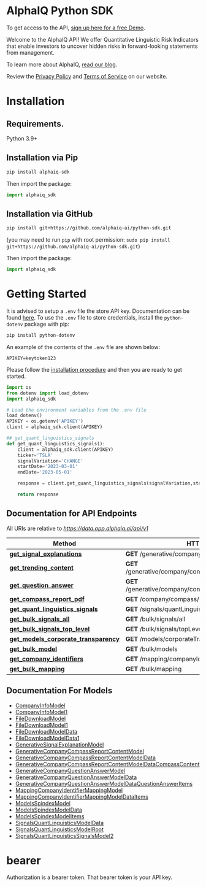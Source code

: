# AlphaIQ Python SDK
To get access to the API, [sign up here for a free Demo](https://consilience.ai/get-started).

Welcome to the AlphaIQ API! We offer Quantitative Linguistic Risk Indicators that enable investors to uncover hidden risks in forward-looking statements from management.

To learn more about AlphaIQ, [read our blog](https://consilience.ai/blog).

Review the [Privacy Policy](https://alphaiq.ai/privacy-policy/) and [Terms of Service](https://alphaiq.ai/terms-of-service/) on our website.

# Installation
## Requirements.

Python 3.9+

## Installation via Pip

```sh
pip install alphaiq-sdk
```

Then import the package:

```python
import alphaiq_sdk 
```

## Installation via GitHub

```sh
pip install git+https://github.com/alphaiq-ai/python-sdk.git
```
(you may need to run `pip` with root permission: `sudo pip install git+https://github.com/alphaiq-ai/python-sdk.git`)

Then import the package:
```python
import alphaiq_sdk
```

# Getting Started

It is advised to setup a ```.env``` file the store API key. Documentation can be found [here](https://pypi.org/project/python-dotenv/). To use the ```.env``` file to store credentials, install the ```python-dotenv``` package with pip:

```python
pip install python-dotenv
```

An example of the contents of the ```.env``` file are shown below:

```
APIKEY=keytoken123
```

Please follow the [installation procedure](#installation) and then you are ready to get started.

```python
import os
from dotenv import load_dotenv
import alphaiq_sdk

# Load the environment variables from the .env file
load_dotenv()
APIKEY = os.getenv('APIKEY')
client = alphaiq_sdk.client(APIKEY)

## get_quant_linguistics_signals
def get_quant_linguistics_signals():
    client = alphaiq_sdk.client(APIKEY)
    ticker='TSLA'
    signalVariation='CHANGE'
    startDate='2023-03-01'
    endDate='2023-05-01'

    response = client.get_quant_linguistics_signals(signalVariation,startDate,endDate,ticker=ticker)

    return response
```

## Documentation for API Endpoints

All URIs are relative to *https://data.app.alphaiq.ai/api/v1*

Method | HTTP request | Description
------------- | ------------- | -------------
[**get_signal_explanations**](docs/InvestmentResearchersApi.md#get_signal_explanations) | **GET** /generative/company/signal_explanation/{ticker} | GetSignalExplanations
[**get_trending_content**](docs/InvestmentResearchersApi.md#get_trending_content) | **GET** /generative/company/compass/reportContent/{ticker} | GetTrendingGenerative
[**get_question_answer**](docs/InvestmentResearchersApi.md#get_question_answer) | **GET** /generative/company/compass/questionContent/{ticker} | GetQuestionAnswer
[**get_compass_report_pdf**](docs/InvestmentResearchersApi.md#get_compass_report_pdf) | **GET** /company/compass/reportPDF/{ticker} | CompassReportPDF
[**get_quant_linguistics_signals**](docs/InvestmentResearchersApi.md#get_quant_linguistics_signals) | **GET** /signals/quantLinguistics | SignalsQuantLinguistics
[**get_bulk_signals_all**](docs/InvestmentResearchersApi.md#get_bulk_signals_all) | **GET** /bulk/signals/all | BulkFileSignalsAll
[**get_bulk_signals_top_level**](docs/InvestmentResearchersApi.md#get_bulk_signals_top_level) | **GET** /bulk/signals/topLevel | BulkFileSignalsTopLevel
[**get_models_corporate_transparency**](docs/InvestmentResearchersApi.md#get_models_corporate_transparency) | **GET** /models/corporateTransparency | ModelsCorporateTransparency
[**get_bulk_model**](docs/InvestmentResearchersApi.md#get_bulk_model) | **GET** /bulk/models | BulkFileModels
[**get_company_identifiers**](docs/InvestmentResearchersApi.md#get_company_identifiers) | **GET** /mapping/companyIdentifierMapping | MappingCompanyIdentifiers
[**get_bulk_mapping**](docs/InvestmentResearchersApi.md#get_bulk_mapping) | **GET** /bulk/mapping | BulkFileMapping


## Documentation For Models

 - [CompanyInfoModel](docs/CompanyInfoModel.md)
 - [CompanyInfoModel1](docs/CompanyInfoModel1.md)
 - [FileDownloadModel](docs/FileDownloadModel.md)
 - [FileDownloadModel1](docs/FileDownloadModel1.md)
 - [FileDownloadModelData](docs/FileDownloadModelData.md)
 - [FileDownloadModelData1](docs/FileDownloadModelData1.md)
 - [GenerativeSignalExplanationModel](docs/GenerativeSignalExplanationModel.md)
 - [GenerativeCompanyCompassReportContentModel](docs/GenerativeCompanyCompassReportContentModel.md)
 - [GenerativeCompanyCompassReportContentModelData](docs/GenerativeCompanyCompassReportContentModelData.md)
 - [GenerativeCompanyCompassReportContentModelDataCompassContent](docs/GenerativeCompanyCompassReportContentModelDataCompassContent.md)
 - [GenerativeCompanyQuestionAnswerModel](docs/GenerativeCompanyQuestionAnswerModel.md)
 - [GenerativeCompanyQuestionAnswerModelData](docs/GenerativeCompanyQuestionAnswerModelData.md)
 - [GenerativeCompanyQuestionAnswerModelDataQuestionAnswerItems](docs/GenerativeCompanyQuestionAnswerModelDataQuestionAnswerItems.md)
 - [MappingCompanyIdentifierMappingModel](docs/MappingCompanyIdentifierMappingModel.md)
 - [MappingCompanyIdentifierMappingModelDataItems](docs/MappingCompanyIdentifierMappingModelDataItems.md)
 - [ModelsSpindexModel](docs/ModelsSpindexModel.md)
 - [ModelsSpindexModelData](docs/ModelsSpindexModelData.md)
 - [ModelsSpindexModelItems](docs/ModelsSpindexModelItems.md)
 - [SignalsQuantLinguisticsModelData](docs/SignalsQuantLinguisticsModelData.md)
 - [SignalsQuantLinguisticsModelRoot](docs/SignalsQuantLinguisticsModelRoot.md)
 - [SignalsQuantLinguisticsSignalsModel2](docs/SignalsQuantLinguisticsSignalsModel2.md)

# bearer

Authorization is a bearer token. That bearer token is your API key.
